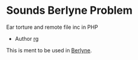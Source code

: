 Sounds Berlyne Problem
=======================

Ear torture and remote file inc in PHP

* Author [rg](https://github.com/rugo/berlyne)

This is ment to be used in [Berlyne](https://github.com/rugo/berlyne).
